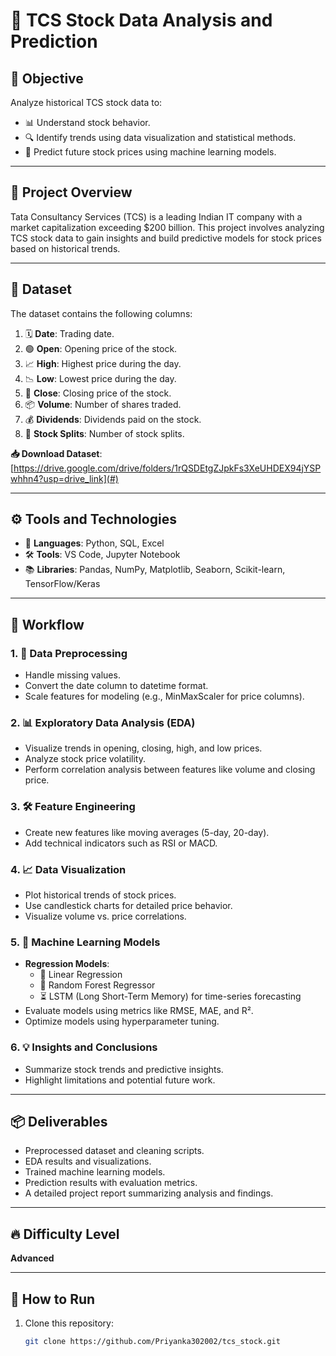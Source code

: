 # 🏢 TCS Stock Data Analysis and Prediction

## 🎯 Objective
Analyze historical TCS stock data to:
- 📊 Understand stock behavior.
- 🔍 Identify trends using data visualization and statistical methods.
- 🤖 Predict future stock prices using machine learning models.

---

## 📄 Project Overview
Tata Consultancy Services (TCS) is a leading Indian IT company with a market capitalization exceeding $200 billion. This project involves analyzing TCS stock data to gain insights and build predictive models for stock prices based on historical trends.

---

## 📁 Dataset
The dataset contains the following columns:
1. 🗓️ **Date**: Trading date.
2. 🟢 **Open**: Opening price of the stock.
3. 📈 **High**: Highest price during the day.
4. 📉 **Low**: Lowest price during the day.
5. 🔴 **Close**: Closing price of the stock.
6. 📦 **Volume**: Number of shares traded.
7. 💰 **Dividends**: Dividends paid on the stock.
8. 🔄 **Stock Splits**: Number of stock splits.

**📥 Download Dataset**: [https://drive.google.com/drive/folders/1rQSDEtgZJpkFs3XeUHDEX94jYSPwhhn4?usp=drive_link](#)

---

## ⚙️ Tools and Technologies
- 🐍 **Languages**: Python, SQL, Excel
- 🛠️ **Tools**: VS Code, Jupyter Notebook
- 📚 **Libraries**: Pandas, NumPy, Matplotlib, Seaborn, Scikit-learn, TensorFlow/Keras

---

## 📝 Workflow

### 1. 🔄 **Data Preprocessing**
- Handle missing values.
- Convert the date column to datetime format.
- Scale features for modeling (e.g., MinMaxScaler for price columns).

### 2. 📊 **Exploratory Data Analysis (EDA)**
- Visualize trends in opening, closing, high, and low prices.
- Analyze stock price volatility.
- Perform correlation analysis between features like volume and closing price.

### 3. 🛠️ **Feature Engineering**
- Create new features like moving averages (5-day, 20-day).
- Add technical indicators such as RSI or MACD.

### 4. 📈 **Data Visualization**
- Plot historical trends of stock prices.
- Use candlestick charts for detailed price behavior.
- Visualize volume vs. price correlations.

### 5. 🤖 **Machine Learning Models**
- **Regression Models**:
  - 📐 Linear Regression
  - 🌲 Random Forest Regressor
  - ⏳ LSTM (Long Short-Term Memory) for time-series forecasting
- Evaluate models using metrics like RMSE, MAE, and R².
- Optimize models using hyperparameter tuning.

### 6. 💡 **Insights and Conclusions**
- Summarize stock trends and predictive insights.
- Highlight limitations and potential future work.

---

## 📦 Deliverables
- Preprocessed dataset and cleaning scripts.
- EDA results and visualizations.
- Trained machine learning models.
- Prediction results with evaluation metrics.
- A detailed project report summarizing analysis and findings.

---

## 🔥 Difficulty Level
**Advanced**

---

## 🚀 How to Run
1. Clone this repository:
   ```bash
   git clone https://github.com/Priyanka302002/tcs_stock.git
